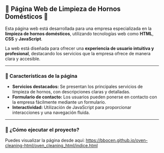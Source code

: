 <h2>🧹 Página Web de Limpieza de Hornos Domésticos 🧹</h2>

<p>Esta página web está desarrollada para una empresa especializada en la <strong>limpieza de hornos domésticos</strong>, utilizando tecnologías web como <strong>HTML</strong>, <strong>CSS</strong> y <strong>JavaScript</strong>.</p>

<p>La web está diseñada para ofrecer una <strong>experiencia de usuario intuitiva y profesional</strong>, destacando los servicios que la empresa ofrece de manera clara y accesible.</p>

<hr>

<h3>🌟 Características de la página</h3>
<ul>
  <li><strong>Servicios destacados:</strong> Se presentan los principales servicios de limpieza de hornos, con descripciones claras y detalladas.</li>
  <li><strong>Formulario de contacto:</strong> Los usuarios pueden ponerse en contacto con la empresa fácilmente mediante un formulario.</li>
  <li><strong>Interactividad:</strong> Utilización de JavaScript para proporcionar interacciones y una navegación fluida.</li>
</ul>

<hr>

<h3>🚀 ¿Cómo ejecutar el proyecto?</h3>

Puedes visualizar la página desde aquí: https://bbocen.github.io/oven-cleaning-html/oven_cleaning_html/indice.html

